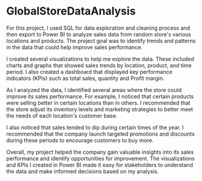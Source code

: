 # GlobalStoreDataAnalysis


For this project, I used SQL for data exploration and cleaning process and then export to Power BI to analyze sales data from random store's various locations and products. The project goal was to identify trends and patterns in the data that could help improve sales performance.

I created several visualizations to help me explore the data. These included charts and graphs that showed sales trends by location, product, and time period. I also created a dashboard that displayed key performance indicators (KPIs) such as total sales, quantity and Profit margin.

As I analyzed the data, I identified several areas where the store could improve its sales performance. For example, I noticed that certain products were selling better in certain locations than in others. I recommended that the store adjust its inventory levels and marketing strategies to better meet the needs of each location's customer base.

I also noticed that sales tended to dip during certain times of the year. I recommended that the company launch targeted promotions and discounts during these periods to encourage customers to buy more.

Overall, my project helped the company gain valuable insights into its sales performance and identify opportunities for improvement. The visualizations and KPIs I created in Power BI made it easy for stakeholders to understand the data and make informed decisions based on my analysis.
